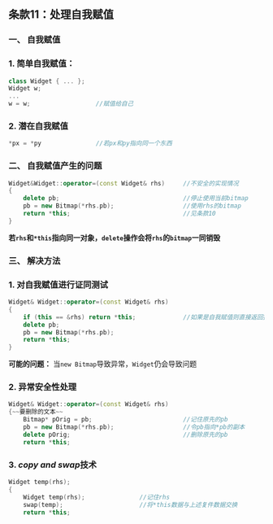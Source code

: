## 条款11：处理自我赋值

### 一、 自我赋值
### 1. 简单自我赋值：
```C++
class Widget { ... };
Widget w;
...
w = w;					//赋值给自己
```
### 2. 潜在自我赋值
```C++
*px = *py				//若px和py指向同一个东西
```



### 二、 自我赋值产生的问题

```C++
Widget&Widget::operator=(const Widget& rhs)		//不安全的实现情况
{
	delete pb;									//停止使用当前bitmap
	pb = new Bitmap(*rhs.pb);					//使用rhs的bitmap
	return *this;								//见条款10
}
```
**若`rhs`和`*this`指向同一对象，`delete`操作会将`rhs`的`bitmap`一同销毁**



### 三、 解决方法

### 1. 对自我赋值进行证同测试

```C++
Widget& Widget::operator=(const Widget& rhs)
{
	if (this == &rhs) return *this;				//如果是自我赋值则直接返回指针
	delete pb;
	pb = new Bitmap(*rhs.pb);
	return *this;
}
```
**可能的问题：**
当`new Bitmap`导致异常，`Widget`仍会导致问题

### 2. 异常安全性处理

```C++
Widget& Widget::operator=(const Widget& rhs)
{~~要删除的文本~~
	Bitmap* pOrig = pb;							//记住原先的pb
	pb = new Bitmap(*rhs.pb);					//令pb指向*pb的副本
	delete pOrig;								//删除原先的pb
	return *this;
```

### 3. $copy\ and\ swap$技术

```C++
Widget temp(rhs);
{
	Widget temp(rhs);				//记住rhs
	swap(temp);						//将*this数据与上述复件数据交换
	return *this;	
```

